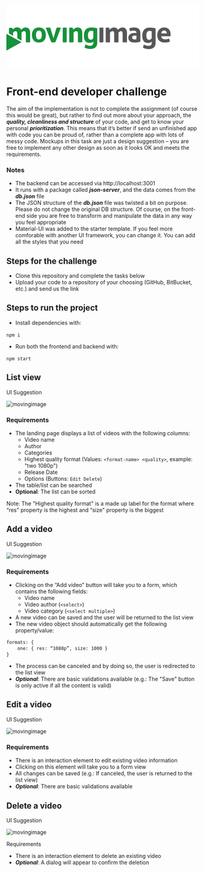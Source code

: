![movingimage](./assets/00-mi-logo.png)

# Front-end developer challenge

The aim of the implementation is not to complete the assignment (of course this would be great), but rather to find out more about your approach, the ***quality, cleanliness and structure*** of your code, and get to know your personal ***prioritization***. This means that it’s better if send an unfinished app with code you can be proud of, rather than a complete app with lots of messy code.
Mockups in this task are just a design suggestion – you are free to implement any other design as soon as it looks OK and meets the requirements.

### Notes

- The backend can be accessed via http://localhost:3001
- It runs with a package called ***json-server***, and the data comes from the ***db.json*** file
- The JSON structure of the ***db.json*** file was twisted a bit on purpose. Please do not change the original DB structure. Of course, on the front-end side you are free to transform and manipulate the data in any way you feel appropriate
- Material-UI was added to the starter template. If you feel more comforable with another UI framework, you can change it. You can add all the styles that you need

## Steps for the challenge
- Clone this repository and complete the tasks below
- Upload your code to a repository of your choosing (GitHub, BitBucket, etc.) and send us the link

## Steps to run the project
- Install dependencies with:

```npm i```

- Run both the frontend and backend with:

```npm start```

## List view
UI Suggestion

![movingimage](./assets/01-landing-page.png)

### Requirements

- The landing page displays a list of videos with the following columns:
    - Video name
    - Author
    - Categories
    - Highest quality format (Values: ```<format-name> <quality>```, example: "two 1080p")
    - Release Date
    - Options (Buttons: ```Edit Delete```)
- The table/list can be searched
- **Optional**: The list can be sorted

Note: The "Highest quality format" is a made up label for the format where “res" property is the highest and “size" property is the biggest

## Add a video
UI Suggestion

![movingimage](./assets/02-add-video-page.png)

### Requirements

- Clicking on the “Add video” button will take you to a form, which contains the following fields:
    - Video name
    - Video author (```<select>```)
    - Video category (```<select multiple>```)
- A new video can be saved and the user will be returned to the list view
- The new video object should automatically get the following property/value:
```
formats: {
    one: { res: “1080p”, size: 1000 }
}
```
- The process can be canceled and by doing so, the user is redirected to the list view
- ***Optional***: There are basic validations available (e.g.: The "Save" button is only active if all the content is valid)

## Edit a video
UI Suggestion

![movingimage](./assets/03-edit-video-page.png)

### Requirements
- There is an interaction element to edit existing video information
- Clicking on this element will take you to a form view
- All changes can be saved (e.g.: If canceled, the user is returned to the list view)
- ***Optional***: There are basic validations available

## Delete a video
UI Suggestion

![movingimage](./assets/04-delete-video-button.png)

Requirements
- There is an interaction element to delete an existing video
- ***Optional***: A dialog will appear to confirm the deletion